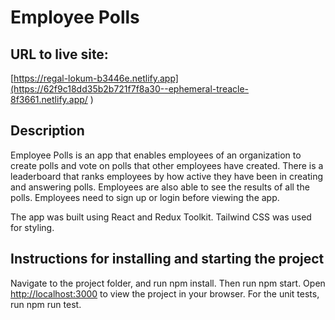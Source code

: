 # Employee Polls

## URL to live site: 

[https://regal-lokum-b3446e.netlify.app](https://62f9c18dd35b2b721f7f8a30--ephemeral-treacle-8f3661.netlify.app/ )

## Description

Employee Polls is an app that enables employees of an organization to create polls and vote on polls that other employees have created. There is a leaderboard that ranks employees by how active they have been in creating and answering polls. Employees are also able to see the results of all the polls. Employees need to sign up or login before viewing the app.

The app was built using React and Redux Toolkit. Tailwind CSS was used for styling.

## Instructions for installing and starting the project

Navigate to the project folder, and run npm install. Then run npm start. Open [http://localhost:3000](http://localhost:3000) to view the project in your browser. For the unit tests, run npm run test.
